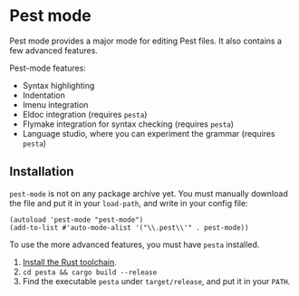 # Pest mode

Pest mode provides a major mode for editing Pest files.  It also contains a few advanced features.

Pest-mode features:
* Syntax highlighting
* Indentation
* Imenu integration
* Eldoc integration (requires `pesta`)
* Flymake integration for syntax checking (requires `pesta`)
* Language studio, where you can experiment the grammar (requires `pesta`)

## Installation

`pest-mode` is not on any package archive yet.  You must manually download the file and put it in your `load-path`, and write in your config file:

```emacs-lisp
(autoload 'pest-mode "pest-mode")
(add-to-list #'auto-mode-alist '("\\.pest\\'" . pest-mode))
```

To use the more advanced features, you must have `pesta` installed.

1. [Install the Rust toolchain](https://rustup.rs).
2. `cd pesta && cargo build --release`
3. Find the executable `pesta` under `target/release`, and put it in
   your `PATH`.
